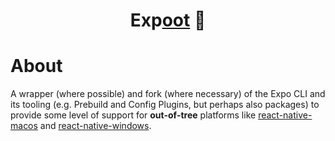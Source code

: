 <h1 align="center">Exp<ins>oot</ins> 🌲</h2>

# About

A wrapper (where possible) and fork (where necessary) of the Expo CLI and its tooling (e.g. Prebuild and Config Plugins, but perhaps also packages) to provide some level of support for **out-of-tree** platforms like [react-native-macos](https://github.com/microsoft/react-native-macos) and [react-native-windows](https://github.com/microsoft/react-native-windows).
